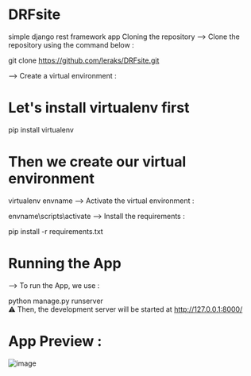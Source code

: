 # DRFsite
simple django rest framework app
Cloning the repository
--> Clone the repository using the command below :

git clone https://github.com/leraks/DRFsite.git

--> Create a virtual environment :

# Let's install virtualenv first
pip install virtualenv

# Then we create our virtual environment
virtualenv envname
--> Activate the virtual environment :

envname\scripts\activate
--> Install the requirements :

pip install -r requirements.txt

# Running the App
--> To run the App, we use :

python manage.py runserver <br>
⚠ Then, the development server will be started at http://127.0.0.1:8000/

# App Preview :
![image](https://user-images.githubusercontent.com/67760549/173012387-74097a8d-ccf4-4ff9-a56c-f32f15a74b1e.png)



